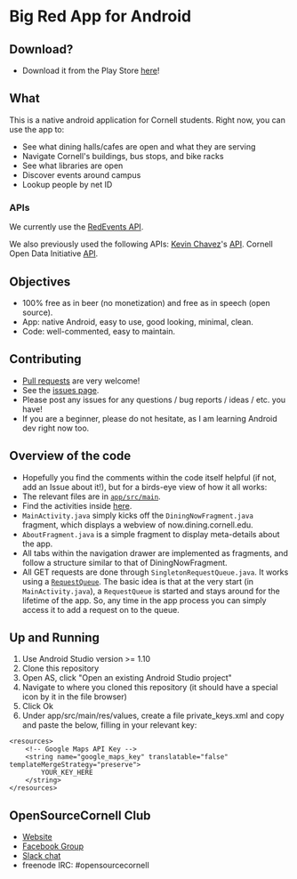 # Big Red App for Android

## Download?
* Download it from the Play Store [here](https://play.google.com/store/apps/details?id=is.genki.bigredapp.android)!

## What
This is a native android application for Cornell students.  Right now, you can use the app to:
* See what dining halls/cafes are open and what they are serving
* Navigate Cornell's buildings, bus stops, and bike racks
* See what libraries are open
* Discover events around campus
* Lookup people by net ID

### APIs
We currently use the [RedEvents API](https://github.com/TrevorEdwards/RedEvents).

We also previously used the following APIs:
[Kevin Chavez](https://github.com/mrkev)'s  [API](http://redapi-tious.rhcloud.com/).
Cornell Open Data Initiative [API](https://cornelldata.org/).

## Objectives
* 100% free as in beer (no monetization) and free as in speech (open source).
* App: native Android, easy to use, good looking, minimal, clean.
* Code: well-commented, easy to maintain.

## Contributing
* [Pull requests](http://git-scm.com/book/en/v2/GitHub-Contributing-to-a-Project) are very welcome!
* See the [issues page](https://github.com/TrevorEdwards/bigredapp-android/issues).
* Please post any issues for any questions / bug reports / ideas / etc. you have!
* If you are a beginner, please do not hesitate, as I am learning Android dev right now too.

## Overview of the code
* Hopefully you find the comments within the code itself helpful (if not, add an Issue about it!), but for a birds-eye view of how it all works:
* The relevant files are in [`app/src/main`](https://github.com/genkimarshall/bigredapp-android/tree/master/app/src/main).
* Find the activities inside [here](https://github.com/genkimarshall/bigredapp-android/tree/master/app/src/main/java/is/genki/bigredapp/android).
* `MainActivity.java` simply kicks off the `DiningNowFragment.java` fragment, which displays a webview of now.dining.cornell.edu.
* `AboutFragment.java` is a simple fragment to display meta-details about the app.
* All tabs within the navigation drawer are implemented as fragments, and follow a structure similar to that of DiningNowFragment.
* All GET requests are done through `SingletonRequestQueue.java`. It works using a [`RequestQueue`](https://developer.android.com/training/volley/requestqueue.html). The basic idea is that at the very start (in `MainActivity.java`), a `RequestQueue` is started and stays around for the lifetime of the app. So, any time in the app process you can simply access it to add a request on to the queue.

## Up and Running
1. Use Android Studio version >= 1.10
2. Clone this repository
3. Open AS, click "Open an existing Android Studio project"
4. Navigate to where you cloned this repository (it should have a special icon by it in the file browser)
5. Click Ok
6. Under app/src/main/res/values, create a file private_keys.xml and copy and paste the below, filling in your relevant key:
```
<resources>
    <!-- Google Maps API Key -->
    <string name="google_maps_key" translatable="false" templateMergeStrategy="preserve">
        YOUR_KEY_HERE
    </string>
</resources>
```

## OpenSourceCornell Club
* [Website](http://orgsync.rso.cornell.edu/org/opensourcecornell)
* [Facebook Group](https://www.facebook.com/groups/opensourcecornell)
* [Slack chat](https://opensourcecornell.slack.com/signup)
* freenode IRC: #opensourcecornell

